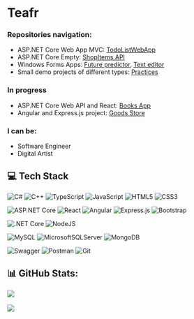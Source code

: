# Teafr

### Repositories navigation:
- ASP.NET Core Web App MVC: [TodoListWebApp](https://github.com/teafr/TodoListWebApplication)
- ASP.NET Core Empty: [ShopItems API](https://github.com/teafr/ShopItems-API)
- Windows Forms Apps: [Future predictor](https://github.com/teafr/Predictor-APP), [Text editor](https://github.com/teafr/Text-Editor-app)
- Small demo projects of different types: [Practices](https://github.com/teafr/Collection-of-practice)

### In progress
- ASP.NET Core Web API and React: [Books App](https://github.com/teafr/Books-API)
- Angular and Express.js project: [Goods Store](https://github.com/teafr/GoodsStore)

### I can be:
- Software Engineer
- Digital Artist


## 💻 Tech Stack
![C#](https://img.shields.io/badge/c%23-%23239120.svg?style=for-the-badge&logo=csharp&logoColor=white) ![C++](https://img.shields.io/badge/c++-%2300599C.svg?style=for-the-badge&logo=c%2B%2B&logoColor=white) ![TypeScript](https://img.shields.io/badge/typescript-%23007ACC.svg?style=for-the-badge&logo=typescript&logoColor=white) ![JavaScript](https://img.shields.io/badge/javascript-%23323330.svg?style=for-the-badge&logo=javascript&logoColor=%23F7DF1E) ![HTML5](https://img.shields.io/badge/html5-%23E34F26.svg?style=for-the-badge&logo=html5&logoColor=white) ![CSS3](https://img.shields.io/badge/css3-%231572B6.svg?style=for-the-badge&logo=css3&logoColor=white)

![ASP.NET Core](https://img.shields.io/badge/ASP.NET%20Core-5C2D91?style=for-the-badge&logo=.net&logoColor=white) ![React](https://img.shields.io/badge/react-%2320232a.svg?style=for-the-badge&logo=react&logoColor=%2361DAFB) ![Angular](https://img.shields.io/badge/angular-%23DD0031.svg?style=for-the-badge&logo=angular&logoColor=white) ![Express.js](https://img.shields.io/badge/express.js-%23404d59.svg?style=for-the-badge&logo=express&logoColor=%2361DAFB) ![Bootstrap](https://img.shields.io/badge/bootstrap-%238511FA.svg?style=for-the-badge&logo=bootstrap&logoColor=white)

![.NET Core](https://img.shields.io/badge/.NET%20Core-5C2D91?style=for-the-badge&logo=.net&logoColor=white) ![NodeJS](https://img.shields.io/badge/node.js-6DA55F?style=for-the-badge&logo=node.js&logoColor=white)

![MySQL](https://img.shields.io/badge/mysql-4479A1.svg?style=for-the-badge&logo=mysql&logoColor=white) ![MicrosoftSQLServer](https://img.shields.io/badge/Microsoft%20SQL%20Server-CC2927?style=for-the-badge&logo=microsoft%20sql%20server&logoColor=white) ![MongoDB](https://img.shields.io/badge/MongoDB-%234ea94b.svg?style=for-the-badge&logo=mongodb&logoColor=white)

![Swagger](https://img.shields.io/badge/-Swagger-%23Clojure?style=for-the-badge&logo=swagger&logoColor=white) ![Postman](https://img.shields.io/badge/Postman-FF6C37?style=for-the-badge&logo=postman&logoColor=white) ![Git](https://img.shields.io/badge/git-%23F05033.svg?style=for-the-badge&logo=git&logoColor=white)
## 📊 GitHub Stats:
![](https://nirzak-streak-stats.vercel.app/?user=teafr&theme=dark&hide_border=false)<br/><br/>
![](https://github-readme-stats.vercel.app/api/top-langs/?username=teafr&theme=dark&hide_border=false&include_all_commits=false&count_private=false&layout=compact)<br/><br/>
